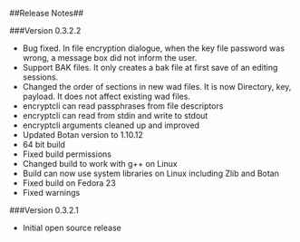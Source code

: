 ##Release Notes##

###Version 0.3.2.2

* Bug fixed. In file encryption dialogue, when the key file password was wrong, a message box did
    not inform the user.
* Support BAK files. It only creates a bak file at first save of an editing sessions.
* Changed the order of sections in new wad files. It is now Directory, key, payload. It does not
    affect existing wad files.
* encryptcli can read passphrases from file descriptors
* encryptcli can read from stdin and write to stdout
* encryptcli arguments cleaned up and improved
* Updated Botan version to 1.10.12
* 64 bit build
* Fixed build permissions
* Changed build to work with g++ on Linux
* Build can now use system libraries on Linux including Zlib and Botan
* Fixed build on Fedora 23
* Fixed warnings

###Version 0.3.2.1

* Initial open source release

